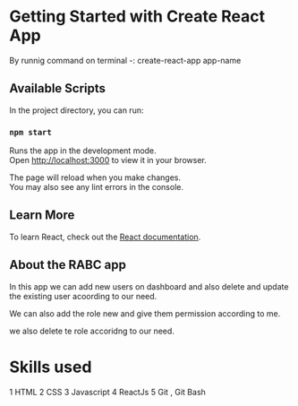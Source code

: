 # Getting Started with Create React App

By runnig command on terminal -: create-react-app app-name

## Available Scripts

In the project directory, you can run:

### `npm start`

Runs the app in the development mode.\
Open [http://localhost:3000](http://localhost:3000) to view it in your browser.

The page will reload when you make changes.\
You may also see any lint errors in the console.


## Learn More

To learn React, check out the [React documentation](https://reactjs.org/).


## About the RABC app

In this app we can add new users on dashboard and also  delete and update the existing user acoording to our need.

We can also add the role new and  give them permission according to me.

we also delete te role accoridng to our need.

# Skills used 
1 HTML
2 CSS
3 Javascript
4 ReactJs
5 Git , Git Bash